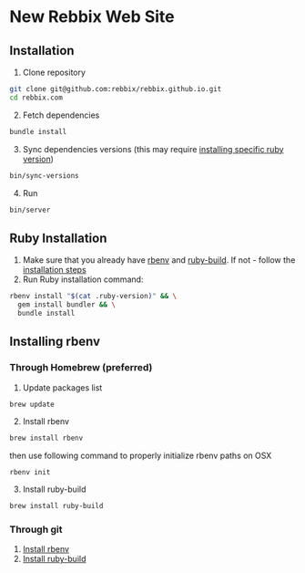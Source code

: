 # New Rebbix Web Site

## Installation

1. Clone repository

  ```bash
  git clone git@github.com:rebbix/rebbix.github.io.git
  cd rebbix.com
  ```
2. Fetch dependencies

  ```bash
  bundle install
  ```
3. Sync dependencies versions (this may require [installing specific ruby version](#ruby-installation))

  ```bash
  bin/sync-versions
  ```
4. Run

  ```bash
  bin/server
  ```

## Ruby Installation

1. Make sure that you already have [rbenv](https://github.com/rbenv/rbenv) and [ruby-build](https://github.com/rbenv/ruby-build). If not - follow the [installation steps](#installing-rbenv)
2. Run Ruby installation command:

  ```bash
  rbenv install "$(cat .ruby-version)" && \
    gem install bundler && \
    bundle install
  ```

## Installing rbenv

### Through Homebrew (preferred)

1. Update packages list

  ```bash
  brew update
  ```

2. Install rbenv

  ```bash
  brew install rbenv
  ```
  then use following command to properly initialize rbenv paths on OSX
  ```
  rbenv init
  ```

3. Install ruby-build

  ```bash
  brew install ruby-build
  ```

### Through git

1. [Install rbenv](https://github.com/rbenv/rbenv#basic-github-checkout)
2. [Install ruby-build](https://github.com/rbenv/ruby-build#installing-as-an-rbenv-plugin-recommended)
